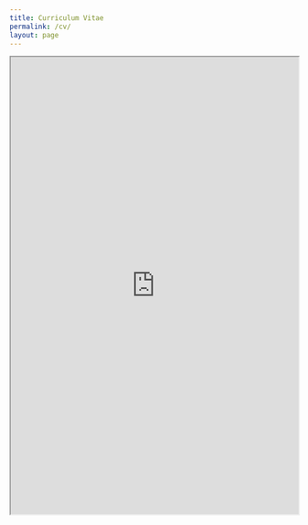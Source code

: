 ```yaml
---
title: Curriculum Vitae
permalink: /cv/
layout: page
---
```


<center>
<iframe src="https://docs.google.com/file/d/130JuQRZdHEE5fOOs1nzJLiL5l6n20lTH/preview" width="100%" height="800em"></iframe>
</center>
